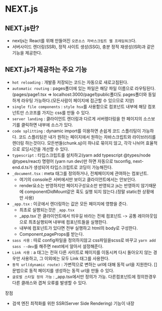 # NEXT.js
## NEXT.js란?
+ nextjs는 React를 위해 만들어진 `오픈소스 자바스크립트 웹 프레임워크`다.
+ 서버사이드 렌더링(SSR), 정적 사이트 생성(SSG), 충분 정적 재생성(ISR)과 같은 기능을 제공한다. 

## NEXT.js가 제공하는 주요 기능
+ `hot reloading` : 개발중 저장되는 코드는 자동으로 새로고침된다.
+ `automatic routing` : pages폴더에 있는 파일은 해당 파일 이름으로 라우팅된다.(pages/page1.tsx => localhost:3000/page1)public폴더도 pages폴더와 동일하게 라우팅 가능하다.(모든사람이 페이지에 접근할 수 있으므로 지양)
+ `single file components` : `style hsx`를 사용함으로 컴포넌트 내부에 해당 컴포넌트만 스코프를 가지는 css를 만들 수 있다.
+ `server landing` : 클라이언트 렌더링과 다르게 서버렝더링을 한 페이지의 소스보기를 클릭하면 내부에 소스가 있다.
+ `code splitting` : dynamic import를 이용하면 손쉽게 코드 스플리팅이 가능하다. 코드 스플리팅은 내가 원하는 페이지에서 원하는 자바스크립트와 라이브러리를 렌더링 하는것이다. 모든번들(chunk.sj)이 하나로 묶이지 않고, 각각 나뉘어 효율적으로 로딩시간을 개선할 수 있다.
+ `typescript` : 타입스크립트를 설치하고(yarn add typescript @types/node @types/react) 명령어 (yarn run dev)만 하면 자동으로 tsconfig, next-end.d.ts가 생성되어 타입스크립트로 코딩이 가능해진다.
+ `_document.tsx` : meta 태그를 정의하거나, 전체페이지에 관여하는 컴포넌트.
    - 여기의 console은 서버에서만 보이고 클라이언트에서는 안보인다.
    - render요소는 반영하지만 페이지구성요소만 반영되고 js는 반영하지 않기때문에 componentDidMount같은 훅도 실행 되지 않는다.(정말 static한 상황에만 사용)
+ `_app.tsx` : 이곳에서 렌더링하는 값은 모든 페이지에 영향을 준다.
    - 최초로 실행되는것은 `_app.tsx`
    - _app.tsx`은 클라이언트에서 띄우길 바라는 전체 컴포넌트 -> 공통 레이아웃임으로 최초실행되며 내부에 컴포넌트들을 실행한다.
    - 내부에 컴포넌트가 있다면 전부 실행하고 html의 body로 구성한다.
    - Component,pageProps를 받는다.
+ `sass 사용` : 따로 config파일을 정의하지않고 css파일을scss로 바꾸고 `yarn add sass --dev`를 해주면 next에서 알아서 설정해준다.
+ `Link 사용` : a 태그는 전혀 다른 사이트로 페이지를 이동시켜 다시 돌아오지 않는 경우만 사용하고, 그 이외에는 모두 Link 태그를 사용한다.
+ `동적 url(dynamic route)` : 가변적으로 변하는 url에 대해 동적 url을 지원한다. [] 문법으로 동적 페이지를 생성하는 동적 url을 만들 수 있다.
+ `글로벌 스타일 정의 가능` : _app.tsx에서만 정의가 가능. 다른컴포넌트에 정의한경우 다른 클래스와 겹쳐 오류를 발생할 수 있다.

장점
+ 검색 엔진 최적화를 위한 SSR(Server Side Rendering) 기능이 내장